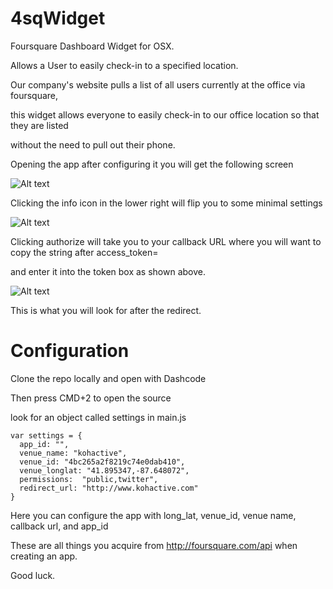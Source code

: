 4sqWidget
=========

Foursquare Dashboard Widget for OSX.

Allows a User to easily check-in to a specified location.

Our company's website pulls a list of all users currently at the office via foursquare, 

this widget allows everyone to easily check-in to our office location so that they are listed

without the need to pull out their phone.

Opening the app after configuring it you will get the following screen

![Alt text](http://s12.postimage.org/4l8qlvcx9/Screen_Shot_2012_10_02_at_2_38_35_PM.png)

Clicking the info icon in the lower right will flip you to some minimal settings

![Alt text](http://s12.postimage.org/v7psol6i5/Screen_Shot_2012_10_02_at_2_39_16_PM.png)

Clicking authorize will take you to your callback URL where you will want to copy the string after access_token=

and enter it into the token box as shown above.

![Alt text](http://s12.postimage.org/4b5tg9not/Screen_Shot_2012_10_02_at_4_41_19_PM.png)

This is what you will look for after the redirect.



Configuration
=============

Clone the repo locally and open with Dashcode

Then press CMD+2 to open the source

look for an object called settings in main.js

```
var settings = {
  app_id: "",
  venue_name: "kohactive",
  venue_id: "4bc265a2f8219c74e0dab410",
  venue_longlat: "41.895347,-87.648072",
  permissions:  "public,twitter",
  redirect_url: "http://www.kohactive.com"
}
```

Here you can configure the app with long_lat, venue_id, venue name, callback url, and app_id

These are all things you acquire from http://foursquare.com/api when creating an app.

Good luck.


